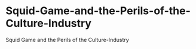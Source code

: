 # Squid-Game-and-the-Perils-of-the-Culture-Industry
Squid Game and the Perils of the Culture-Industry
